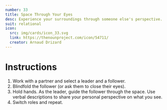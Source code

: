 ```yaml
---
number: 33
title: Space Through Your Eyes
desc: Experience your surroundings through someone else's perspective.
suit: relational
icon:
  src: img/cards/icon_33.svg
  link: https://thenounproject.com/icon/54711/
  creator: Arnaud Drizard
---
```

# Instructions
1. Work with a partner and select a leader and a follower.
2. Blindfold the follower (or ask them to close their eyes).
3. Hold hands. As the leader, guide the follower through the space. Use verbal descriptions to share your personal perspective on what you see.
4. Switch roles and repeat.
